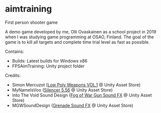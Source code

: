 # aimtraining
 First person shooter game

 A demo game developed by me, Olli Ovaskainen as a school project in 2019 when I was studying game programming at OSAO, Finland.
 The goal of the game is to kill all targets and complete time trial level as fast as possible.

 Contains:
 - Builds: Latest builds for Windows x86
 - FPSAimTraining: Unity project folder

 Credits:
 - Simon Mercuzot (<a href="https://assetstore.unity.com/packages/3d/props/guns/low-poly-weapons-vol-1-151980">Low Poly Weapons VOL.1</a> @ Unity Asset Store)
 - MyNameIsVoo (<a href="https://assetstore.unity.com/packages/3d/props/weapons/silencer-5-56-73194">Silencer 5.56</a> @ Unity Asset Store)
 - Into The Void Sound Design (<a href="https://assetstore.unity.com/packages/audio/sound-fx/weapons/fog-of-war-gun-sound-fx-free-66100">Fog of War Gun Sound FX</a> @ Unity Asset Store)
 - MGWSoundDesign (<a href="https://assetstore.unity.com/packages/audio/sound-fx/grenade-sound-fx-147490">Grenade Sound FX</a> @ Unity Asset Store)
